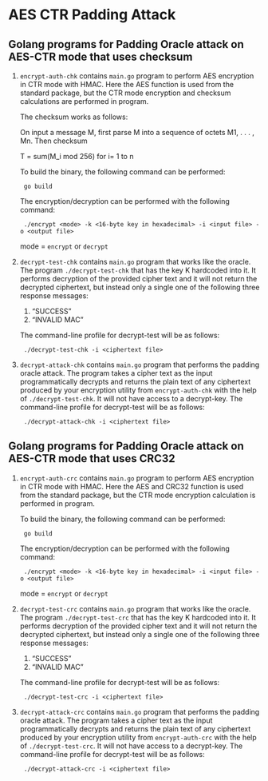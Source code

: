 # AES CTR Padding Attack

## Golang programs for Padding Oracle attack on AES-CTR mode that uses checksum

1. `encrypt-auth-chk` contains `main.go` program to perform AES encryption in CTR mode with HMAC. Here the AES function is used from the standard package, but the CTR mode encryption and checksum calculations are performed in program. 

    The checksum works as follows: 

    On input a message M, first parse M into a sequence of octets M1, . . . , Mn. Then checksum 
    
    T = sum(M_i mod 256) for i= 1 to n
    
    To build the binary, the following command can be performed:
            
        go build
    The encryption/decryption can be performed with the following command:

        ./encrypt <mode> -k <16-byte key in hexadecimal> -i <input file> -o <output file>
    mode = `encrypt` or `decrypt`

2. `decrypt-test-chk` contains `main.go` program that works like the oracle. The program `./decrypt-test-chk` that has the key K hardcoded into it. It performs decryption of the provided cipher text and it will not return the decrypted ciphertext, but instead only a single one of the following three response messages:
    1. “SUCCESS”
    3. “INVALID MAC”

    The command-line profile for decrypt-test will be as follows:

        ./decrypt-test-chk -i <ciphertext file>

3. `decrypt-attack-chk` contains `main.go` program that performs the padding oracle attack. The program takes a cipher text as the input programmatically decrypts and returns the plain text of any ciphertext produced by your encryption utility from `encrypt-auth-chk` with the help of `./decrypt-test-chk`. It will not have access to a decrypt-key. The command-line profile for decrypt-test will be as follows:

        ./decrypt-attack-chk -i <ciphertext file>

## Golang programs for Padding Oracle attack on AES-CTR mode that uses CRC32

1. `encrypt-auth-crc` contains `main.go` program to perform AES encryption in CTR mode with HMAC. Here the AES and CRC32 function is used from the standard package, but the CTR mode encryption calculation is performed in program. 

    To build the binary, the following command can be performed:
            
        go build
    The encryption/decryption can be performed with the following command:

        ./encrypt <mode> -k <16-byte key in hexadecimal> -i <input file> -o <output file>
    mode = `encrypt` or `decrypt`

2. `decrypt-test-crc` contains `main.go` program that works like the oracle. The program `./decrypt-test-crc` that has the key K hardcoded into it. It performs decryption of the provided cipher text and it will not return the decrypted ciphertext, but instead only a single one of the following three response messages:
    1. “SUCCESS”
    3. “INVALID MAC”

    The command-line profile for decrypt-test will be as follows:

        ./decrypt-test-crc -i <ciphertext file>

3. `decrypt-attack-crc` contains `main.go` program that performs the padding oracle attack. The program takes a cipher text as the input programmatically decrypts and returns the plain text of any ciphertext produced by your encryption utility from `encrypt-auth-crc` with the help of `./decrypt-test-crc`. It will not have access to a decrypt-key. The command-line profile for decrypt-test will be as follows:

        ./decrypt-attack-crc -i <ciphertext file>
